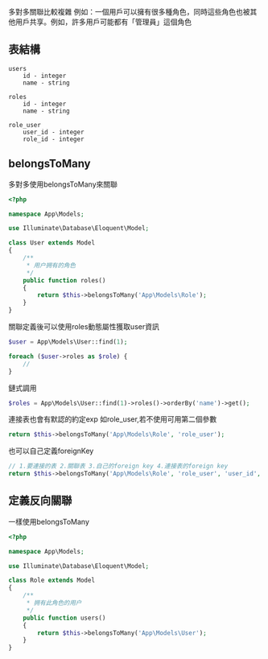 多對多關聯比較複雜
例如：一個用戶可以擁有很多種角色，同時這些角色也被其他用戶共享。例如，許多用戶可能都有「管理員」這個角色

## 表結構
```
users
    id - integer
    name - string

roles
    id - integer
    name - string

role_user
    user_id - integer
    role_id - integer
```


## belongsToMany
多對多使用belongsToMany來關聯
```php
<?php

namespace App\Models;

use Illuminate\Database\Eloquent\Model;

class User extends Model
{
    /**
     * 用户拥有的角色
     */
    public function roles()
    {
        return $this->belongsToMany('App\Models\Role');
    }
}
```
關聯定義後可以使用roles動態屬性獲取user資訊
```php
$user = App\Models\User::find(1);

foreach ($user->roles as $role) {
    //
}
```
鏈式調用
```php
$roles = App\Models\User::find(1)->roles()->orderBy('name')->get();
```
連接表也會有默認的約定exp 如role_user,若不使用可用第二個參數
```php
return $this->belongsToMany('App\Models\Role', 'role_user');
```
也可以自己定義foreignKey
```php
// 1.要連接的表 2.關聯表 3.自己的foreign key 4.連接表的foreign key
return $this->belongsToMany('App\Models\Role', 'role_user', 'user_id', 'role_id');
```

## 定義反向關聯

一樣使用belongsToMany
```php
<?php

namespace App\Models;

use Illuminate\Database\Eloquent\Model;

class Role extends Model
{
    /**
     * 拥有此角色的用户
     */
    public function users()
    {
        return $this->belongsToMany('App\Models\User');
    }
}
```

